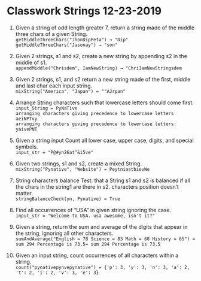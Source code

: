 # Classwork Strings 12-23-2019
1. Given a string of odd length greater 7, return a string made of the middle three chars of a given String.
<br /> `getMiddleThreeChars("JhonDipPeta") → "Dip"`
<br /> `getMiddleThreeChars("Jasonay") → "son"`

2. Given 2 strings, s1 and s2, create a new string by appending s2 in the middle of s1.
<br /> `appendMiddle("Chrisdem", IamNewString) → "ChriIamNewStringsdem`

3. Given 2 strings, s1, and s2 return a new string made of the first, middle and last char each input string.
<br /> `mixString("America", "Japan") = ""AJrpan"`

4. Arrange String characters such that lowercase letters should come first.
<br /> `input_String = PyNaTive`
<br /> `arranging characters giving precedence to lowercase letters`
<br /> `aeiNPTvy`
<br /> `arranging characters giving precedence to lowercase letters:`
<br /> `yaivePNT`

5. Given a string input Count all lower case, upper case, digits, and special symbols.
<br /> `input_str = "P@#yn26at^&i5ve"`

6. Given two strings, s1 and s2, create a mixed String.
<br /> `mixString("Pynative", "Website") = PeytniastbievWe`

7. String characters balance Test: that a String s1 and s2 is balanced if all the chars in the string1 are there in s2. characters position doesn’t matter.
<br /> `stringBalanceCheck(yn, Pynative) = True`

8. Find all occurrences of “USA” in given string ignoring the case.
<br /> `input_str = "Welcome to USA. usa awesome, isn't it?"`

9. Given a string, return the sum and average of the digits that appear in the string, ignoring all other characters.
<br /> `sumAndAverage("English = 78 Science = 83 Math = 68 History = 65") = sum 294 Percentage is 73.5= sum 294 Percentage is 73.5`

10. Given an input string, count occurrences of all characters within a string.
<br /> `count("pynativepynvepynative") = {'p': 3, 'y': 3, 'n': 3, 'a': 2, 't': 2, 'i': 2, 'v': 3, 'e': 3}`
